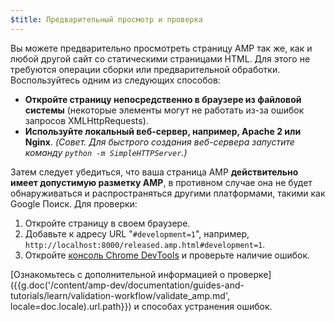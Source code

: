 ```yaml
---
$title: Предварительный просмотр и проверка
---
```


Вы можете предварительно просмотреть страницу AMP так же, как и любой другой сайт со статическими страницами HTML. Для этого не требуются операции сборки или предварительной обработки. Воспользуйтесь одним из следующих способов:

  - **Откройте страницу непосредственно в браузере из файловой системы** (некоторые элементы могут не работать из-за ошибок запросов XMLHttpRequests).
  - **Используйте локальный веб-сервер, например, Apache 2 или Nginx**.
    *(Совет. Для быстрого создания веб-сервера запустите команду `python -m SimpleHTTPServer`.)*

Затем следует убедиться, что ваша страница AMP **действительно имеет допустимую разметку AMP**, в противном случае она не будет обнаруживаться и распространяться другими платформами, такими как Google Поиск. Для проверки:

  1. Откройте страницу в своем браузере.
  1. Добавьте к адресу URL "`#development=1`", например, `http://localhost:8000/released.amp.html#development=1`.
  1. Откройте [консоль Chrome DevTools](https://developers.google.com/web/tools/chrome-devtools/debug/console/) и проверьте наличие ошибок.

[Ознакомьтесь с дополнительной информацией о проверке]({{g.doc('/content/amp-dev/documentation/guides-and-tutorials/learn/validation-workflow/validate_amp.md', locale=doc.locale).url.path}}) и способах устранения ошибок.
